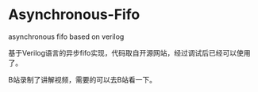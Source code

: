# Asynchronous-Fifo
asynchronous fifo based on verilog

基于Verilog语言的异步fifo实现，代码取自开源网站，经过调试后已经可以使用了。

B站录制了讲解视频，需要的可以去B站看一下。
